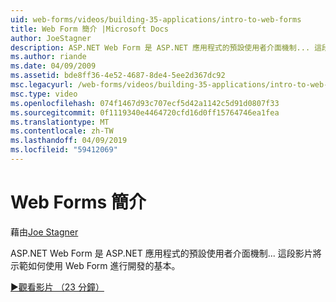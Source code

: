 ```yaml
---
uid: web-forms/videos/building-35-applications/intro-to-web-forms
title: Web Form 簡介 |Microsoft Docs
author: JoeStagner
description: ASP.NET Web Form 是 ASP.NET 應用程式的預設使用者介面機制... 這段影片將示範如何使用 Web Form 進行開發的基本。
ms.author: riande
ms.date: 04/09/2009
ms.assetid: bde8ff36-4e52-4687-8de4-5ee2d367dc92
msc.legacyurl: /web-forms/videos/building-35-applications/intro-to-web-forms
msc.type: video
ms.openlocfilehash: 074f1467d93c707ecf5d42a1142c5d91d0807f33
ms.sourcegitcommit: 0f1119340e4464720cfd16d0ff15764746ea1fea
ms.translationtype: MT
ms.contentlocale: zh-TW
ms.lasthandoff: 04/09/2019
ms.locfileid: "59412069"
---
```

# <a name="intro-to-web-forms"></a>Web Forms 簡介

藉由[Joe Stagner](https://github.com/JoeStagner)

ASP.NET Web Form 是 ASP.NET 應用程式的預設使用者介面機制... 這段影片將示範如何使用 Web Form 進行開發的基本。

[&#9654;觀看影片 （23 分鐘）](https://channel9.msdn.com/Blogs/ASP-NET-Site-Videos/intro-to-web-forms)
